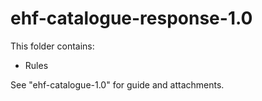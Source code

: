 # ehf-catalogue-response-1.0

This folder contains:

* Rules

See "ehf-catalogue-1.0" for guide and attachments.
